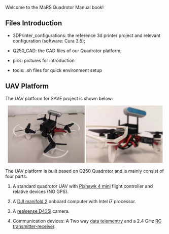 Welcome to the MaRS Quadrotor Manual book!

## Files Introduction

- 3DPrinter_configurations: the reference 3d printer project and relevant configuration (software: Cura 3.5);

- Q250_CAD: the CAD files of our Quadrotor platform;

- pics: pictures for introduction

- tools: .sh files for quick environment setup

## UAV Platform

The UAV platform for SAVE project is shown below:

<div align="center">
    <img src="pics/Q250-1.jpg" width = 48% >
    <img src="pics/Q250-2.jpg" width = 48% >
</div>

The UAV platform is built based on Q250 Quadrotor and is mainly consist of four parts:

1. A standard quadrotor UAV with [Pixhawk 4 mini](https://docs.px4.io/v1.9.0/en/flight_controller/pixhawk4_mini.html) flight controller and relative devices (NO GPS).

2. A [DJI manifold 2](https://www.dji.com/cn/manifold-2) onboard computer with Intel i7 processor.

3. A [realsense D435i](https://www.intelrealsense.com/zh-hans/depth-camera-d435i/) camera.

4. Communication devices: A Two way [data telementry](https://docs.px4.io/v1.9.0/en/telemetry/holybro_sik_radio.html) and a 2.4 GHz [RC transmitter-receiver](https://www.rc.futaba.co.jp/english/propo/air/14sg.html).
